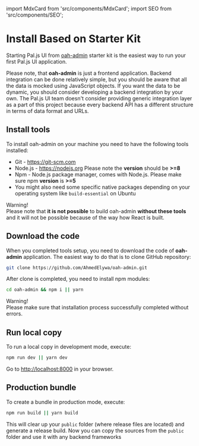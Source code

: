 import MdxCard from 'src/components/MdxCard';
import SEO from 'src/components/SEO';

<SEO title="Install Based on Starter Kit" />

<MdxCard>

# Install Based on Starter Kit

Starting Pal.js UI from [oah-admin](https://github.com/AhmedElywa/oah-admin) starter kit is the easiest way to run your first Pal.js UI application.

Please note, that **oah-admin** is just a frontend application. Backend integration can be done relatively simple, but you should be aware that all the data is mocked using JavaScript objects.
If you want the data to be dynamic, you should consider developing a backend integration by your own.
The Pal.js UI team doesn't consider providing generic integration layer as a part of this project because every backend API has a different structure in terms of data format and URLs.

## Install tools

To install oah-admin on your machine you need to have the following tools installed:

- Git - <https://git-scm.com>
- Node.js - <https://nodejs.org> Please note the **version** should be **>=8**
- Npm - Node.js package manager, comes with Node.js. Please make sure npm **version** is **>=5**
- You might also need some specific native packages depending on your operating system like `build-essential` on Ubuntu

<div class="note note-warning">
  <div class="note-title">Warning!</div>
  <div class="note-body">
    Please note that <strong>it is not possible</strong> to build oah-admin
    <strong> without these tools</strong> and it will not be possible because of
    the way how React is built.
  </div>
</div>

## Download the code

When you completed tools setup, you need to download the code of **oah-admin** application. The easiest way to do that is to clone GitHub repository:

```bash
git clone https://github.com/AhmedElywa/oah-admin.git
```

After clone is completed, you need to install npm modules:

```bash
cd oah-admin && npm i || yarn
```

<div class="note note-warning">
  <div class="note-title">Warning!</div>
  <div class="note-body">
    Please make sure that installation process successfully completed without
    errors.
  </div>
</div>

## Run local copy

To run a local copy in development mode, execute:

```bash
npm run dev || yarn dev
```

Go to <http://localhost:8000> in your browser.

## Production bundle

To create a bundle in production mode, execute:

```bash
npm run build || yarn build
```

This will clear up your `public` folder (where release files are located) and generate a release build.
Now you can copy the sources from the `public` folder and use it with any backend frameworks

</MdxCard>